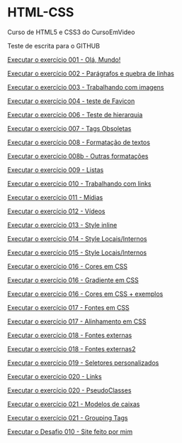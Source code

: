# HTML-CSS
 Curso de HTML5 e CSS3 do CursoEmVideo


Teste de escrita para o GITHUB


<a href="https://marcus-gomes.github.io/HTML-CSS/Exerc%C3%ADcios/ex001/index.html" target="_blank">Executar o exercício 001 - Olá, Mundo!</a>

<a href="https://marcus-gomes.github.io/HTML-CSS/Exerc%C3%ADcios/ex002/" target="_blank">Executar o exercício 002 - Parágrafos e quebra de linhas</a>

<a href="https://marcus-gomes.github.io/HTML-CSS/Exerc%C3%ADcios/ex003/index.html" target="_blank">Executar o exercício 003 - Trabalhando com imagens</a>

<a href="https://marcus-gomes.github.io/HTML-CSS/Exerc%C3%ADcios/ex004/index.html" target="_blank">Executar o exercício 004 - teste de Favicon</a>

<a href="https://marcus-gomes.github.io/HTML-CSS/Exerc%C3%ADcios/ex006/index.html" target="_blank">Executar o exercício 006 - Teste de hierarquia</a>

<a href="https://marcus-gomes.github.io/HTML-CSS/Exerc%C3%ADcios/ex007/index.html" target="_blank">Executar o exercício 007 - Tags Obsoletas</a>

<a href="https://marcus-gomes.github.io/HTML-CSS/Exerc%C3%ADcios/ex008/index.html" target="_blank">Executar o exercício 008 - Formatação de textos</a>

<a href="https://marcus-gomes.github.io/HTML-CSS/Exerc%C3%ADcios/ex008b/index.html" target="_blank">Executar o exercício 008b - Outras formatações</a>

<a href="https://marcus-gomes.github.io/HTML-CSS/Exerc%C3%ADcios/ex009/index.html" target="_blank">Executar o exercício 009 - Listas</a>

<a href="https://marcus-gomes.github.io/HTML-CSS/Exerc%C3%ADcios/ex010/index.html" target="_blank">Executar o exercício 010 - Trabalhando com links</a>

<a href="https://marcus-gomes.github.io/HTML-CSS/Exerc%C3%ADcios/ex011/index.html" target="_blank">Executar o exercício 011 - Mídias</a>

<a href="https://marcus-gomes.github.io/HTML-CSS/Exerc%C3%ADcios/ex012/index.html" target="_blank">Executar o exercício 012 - Vídeos</a>

<a href="https://marcus-gomes.github.io/HTML-CSS/Exerc%C3%ADcios/ex013/index.html" target="_blank">Executar o exercício 013 - Style inline</a>

<a href="https://marcus-gomes.github.io/HTML-CSS/Exerc%C3%ADcios/ex014/index.html" target="_blank">Executar o exercício 014 - Style Locais/Internos</a>

<a href="https://marcus-gomes.github.io/HTML-CSS/Exerc%C3%ADcios/ex015/index.html" target="_blank">Executar o exercício 015 - Style Locais/Internos</a>

<a href="https://marcus-gomes.github.io/HTML-CSS/Exerc%C3%ADcios/ex016/cor1.html" target="_blank">Executar o exercício 016 - Cores em CSS</a>

<a href="https://marcus-gomes.github.io/HTML-CSS/Exerc%C3%ADcios/ex016/cor2.html" target="_blank">Executar o exercício 016 - Gradiente em CSS</a>

<a href="https://marcus-gomes.github.io/HTML-CSS/Exerc%C3%ADcios/ex016/cor3.html" target="_blank">Executar o exercício 016 - Cores em CSS + exemplos</a>

<a href="https://marcus-gomes.github.io/HTML-CSS/Exerc%C3%ADcios/ex017/fonte01.html" target="_blank">Executar o exercício 017 - Fontes em CSS</a>

<a href="https://marcus-gomes.github.io/HTML-CSS/Exerc%C3%ADcios/ex017/fonte02.html" target="_blank">Executar o exercício 017 - Alinhamento em CSS</a>

<a href="https://marcus-gomes.github.io/HTML-CSS/Exerc%C3%ADcios/ex018/font01.html" target="_blank">Executar o exercício 018 - Fontes externas</a>

<a href="https://marcus-gomes.github.io/HTML-CSS/Exerc%C3%ADcios/ex018/font02.html" target="_blank">Executar o exercício 018 - Fontes externas2</a>

<a href="https://marcus-gomes.github.io/HTML-CSS/Exerc%C3%ADcios/ex019/seletor01.html" target="_blank">Executar o exercício 019 - Seletores personalizados</a>

<a href="https://marcus-gomes.github.io/HTML-CSS/Exerc%C3%ADcios/ex020/link.html" target="_blank">Executar o exercício 020 - Links</a>

<a href="https://marcus-gomes.github.io/HTML-CSS/Exerc%C3%ADcios/ex020/pseudoclasse.html" target="_blank">Executar o exercício 020 - PseudoClasses</a>

<a href="https://marcus-gomes.github.io/HTML-CSS/Exerc%C3%ADcios/ex021/caixa01.html" target="_blank">Executar o exercício 021 - Modelos de caixas</a>

<a href="https://marcus-gomes.github.io/HTML-CSS/Exerc%C3%ADcios/ex021/caixa02.html" target="_blank">Executar o exercício 021 - Grouping Tags</a>

<a href="https://marcus-gomes.github.io/HTML-CSS/Exerc%C3%ADcios/Desafios/Desafio%10%-%site%completo/index.html" target="_blank">Executar o Desafio 010 - Site feito por mim</a>